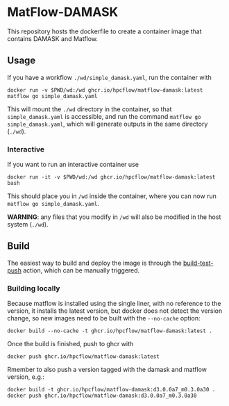 # MatFlow-DAMASK

This repository hosts the dockerfile to create a container image that contains DAMASK and Matflow.

## Usage

If you have a workflow `./wd/simple_damask.yaml`, run the container with
```
docker run -v $PWD/wd:/wd ghcr.io/hpcflow/matflow-damask:latest matflow go simple_damask.yaml
```
This will mount the `./wd` directory in the container, so that `simple_damask.yaml` is accessible, and run the command `matflow go simple_damask.yaml`, which will generate outputs in the same directory (`./wd`).

### Interactive

If you want to run an interactive container use
```
docker run -it -v $PWD/wd:/wd ghcr.io/hpcflow/matflow-damask:latest bash
```
This should place you in `/wd` inside the container, where you can now run `matflow go simple_damask.yaml`.

**WARNING**: any files that you modify in `/wd` will also be modified in the host system (`./wd`).

## Build

The easiest way to build and deploy the image is through the [build-test-push](https://github.com/hpcflow/matflow-damask-image/actions/workflows/build-test-push.yml) action, which can be manually triggered.

### Building locally

Because matflow is installed using the single liner, with no reference to the version, it installs the latest version, but docker does not detect the version change, so new images need to be built with the `--no-cache` option:
```
docker build --no-cache -t ghcr.io/hpcflow/matflow-damask:latest .
```
Once the build is finished, push to ghcr with
```
docker push ghcr.io/hpcflow/matflow-damask:latest
```
Rmember to also push a version tagged with the damask and matflow version, e.g.:
```
docker build -t ghcr.io/hpcflow/matflow-damask:d3.0.0a7_m0.3.0a30 .
docker push ghcr.io/hpcflow/matflow-damask:d3.0.0a7_m0.3.0a30
```

